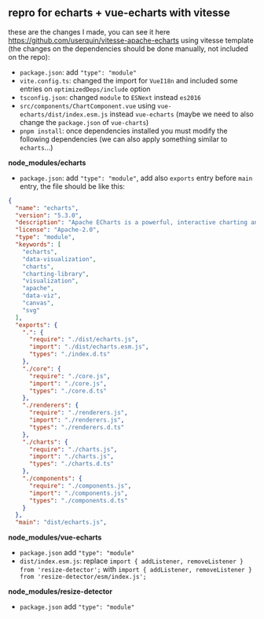 ## repro for echarts + vue-echarts with vitesse

these are the changes I made, you can see it here https://github.com/userquin/vitesse-apache-echarts using vitesse template (the changes on the dependencies should be done manually, not included on the repo):
- `package.json`: add `"type": "module"`
- `vite.config.ts`: changed the import for `VueI18n` and included some entries on `optimizedDeps/include` option
- `tsconfig.json`: changed `module` to `ESNext` instead `es2016`
- `src/components/ChartComponent.vue`  using `vue-echarts/dist/index.esm.js` instead `vue-echarts` (maybe we need to also change the `package.json` of `vue-charts`)
- `pnpm install`: once dependencies installed you must modify the following dependencies (we can also apply something similar to `echarts`...)

**node_modules/echarts**
- `package.json`: add `"type": "module"`, add also `exports` entry before `main` entry, the file should be like this:
```json
{
  "name": "echarts",
  "version": "5.3.0",
  "description": "Apache ECharts is a powerful, interactive charting and data visualization library for browser",
  "license": "Apache-2.0",
  "type": "module",
  "keywords": [
    "echarts",
    "data-visualization",
    "charts",
    "charting-library",
    "visualization",
    "apache",
    "data-viz",
    "canvas",
    "svg"
  ],
  "exports": {
    ".": {
      "require": "./dist/echarts.js",
      "import": "./dist/echarts.esm.js",
      "types": "./index.d.ts"
    },
    "./core": {
      "require": "./core.js",
      "import": "./core.js",
      "types": "./core.d.ts"
    },
    "./renderers": {
      "require": "./renderers.js",
      "import": "./renderers.js",
      "types": "./renderers.d.ts"
    },
    "./charts": {
      "require": "./charts.js",
      "import": "./charts.js",
      "types": "./charts.d.ts"
    },
    "./components": {
      "require": "./components.js",
      "import": "./components.js",
      "types": "./components.d.ts"
    }
  },
  "main": "dist/echarts.js",
 ```

**node_modules/vue-echarts**
- `package.json` add  `"type": "module"`
- `dist/index.esm.js`: replace `import { addListener, removeListener } from 'resize-detector';` with `import { addListener, removeListener } from 'resize-detector/esm/index.js';`

**node_modules/resize-detector**
- `package.json` add  `"type": "module"`
